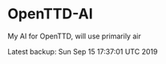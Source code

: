 # OpenTTD-AI
My AI for OpenTTD, will use primarily air

Latest backup: Sun Sep 15 17:37:01 UTC 2019
